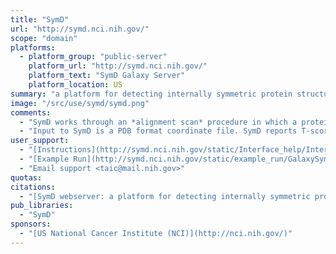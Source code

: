 ```yaml
---
title: "SymD"
url: "http://symd.nci.nih.gov/"
scope: "domain"
platforms:
  - platform_group: "public-server"
    platform_url: "http://symd.nci.nih.gov/"
    platform_text: "SymD Galaxy Server"
    platform_location: US
summary: "a platform for detecting internally symmetric protein structures"
image: "/src/use/symd/symd.png"
comments:
  - "SymD works through an *alignment scan* procedure in which a protein structure is aligned to itself after circularly permuting the second copy by all possible number of residues."
  - "Input to SymD is a PDB format coordinate file. SymD reports T‐score, Zscore, transformed structure at the position of the best Z‐score, as well as the symmetry axis, the rotation angle and any translation along the symmetry axis (for helical symmetry)."
user_support:
  - "[Instructions](http://symd.nci.nih.gov/static/Interface_help/Interface_help.html)"
  - "[Example Run](http://symd.nci.nih.gov/static/example_run/GalaxySymD.html)"
  - "Email support <taic@mail.nih.gov>"
quotas:
citations:
  - "[SymD webserver: a platform for detecting internally symmetric protein structures](https://doi.org/10.1093/nar/gku364), by Chin-Hsien Tai, Rohit Paul, Jeffery D. Shilling and Byungkook Lee, *Nucleic Acids Research* (2014) doi: 10.1093/nar/gku364"
pub_libraries:
  - "SymD"
sponsors:
  - "[US National Cancer Institute (NCI)](http://nci.nih.gov/)"
---
```

